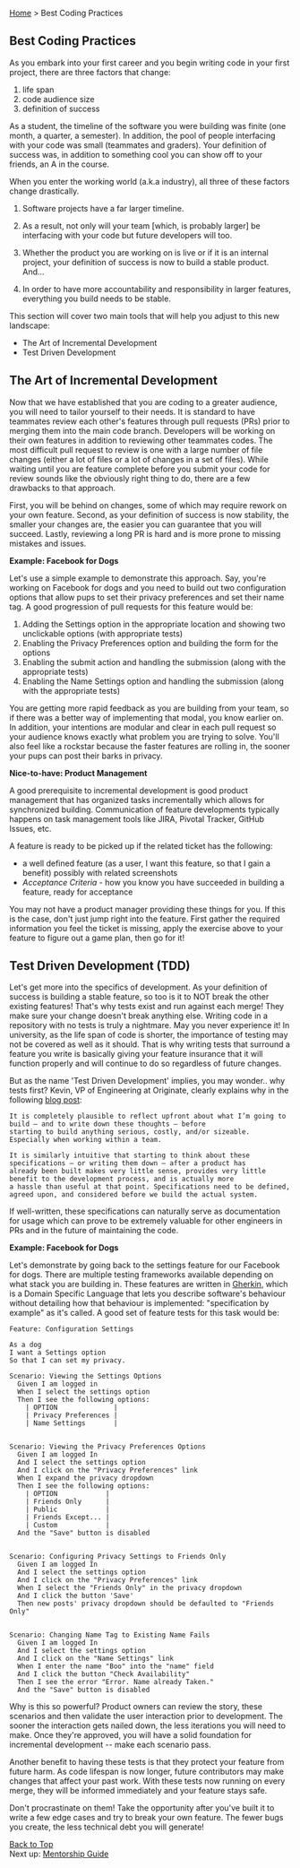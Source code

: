 [Home](../) > Best Coding Practices

Best Coding Practices
--

As you embark into your first career and you begin writing code in your first project, there are three factors that change:

1. life span
2. code audience size
3. definition of success

As a student, the timeline of the software you were building was finite (one month, a quarter, a semester).
In addition, the pool of people interfacing with your code was small (teammates and graders).
Your definition of success was, in addition to something cool you can show off to your friends, an A in the course.

When you enter the working world (a.k.a industry), all three of these factors change drastically.

1. Software projects have a far larger timeline.
2. As a result, not only will your team [which, is probably larger] be interfacing with your code but future developers will too.
3. Whether the product you are working on is live or if it is an internal project, your definition of success is now to build a stable product.
And...

4. In order to have more accountability and responsibility in larger features, everything you build needs to be stable.

This section will cover two main tools that will help you adjust to this new landscape:

* The Art of Incremental Development
* Test Driven Development

The Art of Incremental Development
--

Now that we have established that you are coding to a greater audience, you will need to tailor yourself to their needs.
It is standard to have teammates review each other's features through pull requests (PRs) prior to merging them into the main code branch. 
Developers will be working on their own features in addition to reviewing other teammates codes. The most difficult pull request to review is one with a large number of file changes (either a lot of files or a lot of changes in a set of files).
While waiting until you are feature complete before you submit your code for review sounds like the obviously right thing to do, there are a few drawbacks to that approach.

First, you will be behind on changes, some of which may require rework on your own feature.
Second, as your definition of success is now stability, the smaller your changes are, the easier you can guarantee that you will succeed.
Lastly, reviewing a long PR is hard and is more prone to missing mistakes and issues.

**Example: Facebook for Dogs**

Let's use a simple example to demonstrate this approach. Say, you're working on Facebook for dogs and you need to build out two configuration options that allow pups to set their privacy preferences and set their name tag.
A good progression of pull requests for this feature would be:

1. Adding the Settings option in the appropriate location and showing two unclickable options (with appropriate tests)
2. Enabling the Privacy Preferences option and building the form for the options
3. Enabling the submit action and handling the submission (along with the appropriate tests)
4. Enabling the Name Settings option and handling the submission (along with the appropriate tests)

You are getting more rapid feedback as you are building from your team, so if there was a better way of implementing that modal, you know earlier on.
In addition, your intentions are modular and clear in each pull request so your audience knows exactly what problem you are trying to solve.
You'll also feel like a rockstar because the faster features are rolling in, the sooner your pups can post their barks in privacy.

**Nice-to-have: Product Management**

A good prerequisite to incremental development is good product management that has organized tasks incrementally which allows for synchronized building.
Communication of feature developments typically happens on task management tools like JIRA, Pivotal Tracker, GitHub Issues, etc.

A feature is ready to be picked up if the related ticket has the following:

* a well defined feature (as a user, I want this feature, so that I gain a benefit) possibly with related screenshots
* *Acceptance Criteria* - how you know you have succeeded in building a feature, ready for acceptance

You may not have a product manager providing these things for you. If this is the case, don't just jump right into the feature.
First gather the required information you feel the ticket is missing, apply the exercise above to your feature to figure out a game plan, then go for it!

Test Driven Development (TDD)
--

Let's get more into the specifics of development. As your definition of success is building a stable feature, so too is it to NOT break the other existing features!
That's why tests exist and run against each merge! They make sure your change doesn't break anything else.
Writing code in a repository with no tests is truly a nightmare. May you never experience it!
In university, as the life span of code is shorter, the importance of testing may not be covered as well as it should.
That is why writing tests that surround a feature you write is basically giving your feature insurance that it will function properly and will continue to do so regardless of future changes.

But as the name 'Test Driven Development' implies, you may wonder.. why tests first?
Kevin, VP of Engineering at Originate, clearly explains why in the following [blog post](http://www.originate.com/stories/tdd-is-bs-star-star):

```
It is completely plausible to reflect upfront about what I’m going to build – and to write down these thoughts – before
starting to build anything serious, costly, and/or sizeable. Especially when working within a team.

It is similarly intuitive that starting to think about these specifications – or writing them down – after a product has
already been built makes very little sense, provides very little benefit to the development process, and is actually more
a hassle than useful at that point. Specifications need to be defined, agreed upon, and considered before we build the actual system.
```

If well-written, these specifications can naturally serve as documentation for usage which can prove to be extremely valuable for other engineers in PRs and in the future of maintaining the code.

**Example: Facebook for Dogs**

Let's demonstrate by going back to the settings feature for our Facebook for dogs.
There are multiple testing frameworks available depending on what stack you are building in.
These features are written in [Gherkin](https://cucumber.io/docs/reference), which is a Domain Specific Language that lets you describe software's behaviour without detailing how that behaviour is implemented: "specification by example" as it's called.
A good set of feature tests for this task would be:

```gherkin
Feature: Configuration Settings

As a dog
I want a Settings option
So that I can set my privacy.

Scenario: Viewing the Settings Options
  Given I am logged in
  When I select the settings option
  Then I see the following options:
    | OPTION              |
    | Privacy Preferences |
    | Name Settings       |


Scenario: Viewing the Privacy Preferences Options
  Given I am logged In
  And I select the settings option
  And I click on the "Privacy Preferences" link
  When I expand the privacy dropdown
  Then I see the following options:
    | OPTION            |
    | Friends Only      |
    | Public            |
    | Friends Except... |
    | Custom            |
  And the "Save" button is disabled


Scenario: Configuring Privacy Settings to Friends Only
  Given I am logged In
  And I select the settings option
  And I click on the "Privacy Preferences" link
  When I select the "Friends Only" in the privacy dropdown
  And I click the button 'Save'
  Then new posts' privacy dropdown should be defaulted to "Friends Only"


Scenario: Changing Name Tag to Existing Name Fails
  Given I am logged In
  And I select the settings option
  And I click on the "Name Settings" link
  When I enter the name "Boo" into the "name" field
  And I click the button "Check Availability"
  Then I see the error "Error. Name already Taken."
  And the "Save" button is disabled

```

Why is this so powerful? Product owners can review the story, these scenarios and then validate the user interaction prior to development.
The sooner the interaction gets nailed down, the less iterations you will need to make.
Once they're approved, you will have a solid foundation for incremental development -- make each scenario pass.

Another benefit to having these tests is that they protect your feature from future harm.
As code lifespan is now longer, future contributors may make changes that affect your past work.
With these tests now running on every merge, they will be informed immediately and your feature stays safe.

Don't procrastinate on them! Take the opportunity after you've built it to write a few edge cases and try to break your own feature.
The fewer bugs you create, the less technical debt you will generate!

[Back to Top](#top)
<br/>
Next up: [Mentorship Guide](mentorship_guide.md)
